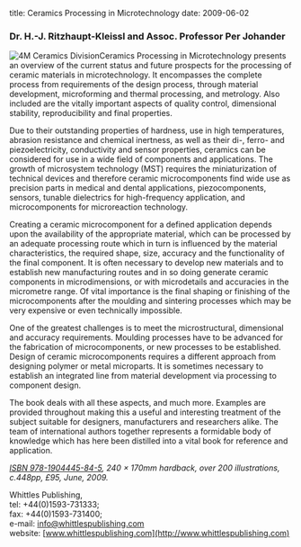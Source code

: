title: Ceramics Processing in Microtechnology
date: 2009-06-02 

### Dr. H.-J. Ritzhaupt-Kleissl and Assoc. Professor Per Johander


![4M Ceramics Division](/4m-association/images/ceramicbook.jpg)Ceramics Processing in Microtechnology presents an overview of the current status and future prospects for the processing of ceramic materials in microtechnology. It encompasses the complete process from requirements of the design process, through material development, microforming and thermal processing, and metrology. Also included are the vitally important aspects of quality control, dimensional stability, reproducibility and final properties.  

Due to their outstanding properties of hardness, use in high temperatures, abrasion resistance and chemical inertness, as well as their di-, ferro- and piezoelectricity, conductivity and sensor properties, ceramics can be considered for use in a wide field of components and applications. The growth of microsystem technology (MST) requires the miniaturization of technical devices and therefore ceramic microcomponents find wide use as precision parts in medical and dental applications, piezocomponents, sensors, tunable dielectrics for high-frequency application, and microcomponents for microreaction technology.  

Creating a ceramic microcomponent for a defined application depends upon the availability of the appropriate material, which can be processed by an adequate processing route which in turn is influenced by the material characteristics, the required shape, size, accuracy and the functionality of the final component. It is often necessary to develop new materials and to establish new manufacturing routes and in so doing generate ceramic components in microdimensions, or with microdetails and accuracies in the micrometre range. Of vital importance is the final shaping or finishing of the microcomponents after the moulding and sintering processes which may be very expensive or even technically impossible.

One of the greatest challenges is to meet the microstructural, dimensional and accuracy requirements. Moulding processes have to be advanced for the fabrication of microcomponents, or new processes to be established. Design of ceramic microcomponents requires a different approach from designing polymer or metal microparts. It is sometimes necessary to establish an integrated line from material development via processing to component design. 

The book deals with all these aspects, and much more. Examples are provided throughout making this a useful and interesting treatment of the subject suitable for designers, manufacturers and researchers alike. The team of international authors together represents a formidable body of knowledge which has here been distilled into a vital book for reference and application.


*[ISBN 978-1904445-84-5](http://moo.whittlespublishing.com/whittles/item/4575 ), 240 × 170mm hardback, over 200 illustrations, c.448pp, £95, June, 2009.*

Whittles Publishing,  
tel: +44(0)1593-731333;  
fax: +44(0)1593-731400;  
e-mail: [info@whittlespublishing.com](mailto:info@whittlespublishing.com)  
website: [www.whittlespublishing.com](http://www.whittlespublishing.com)